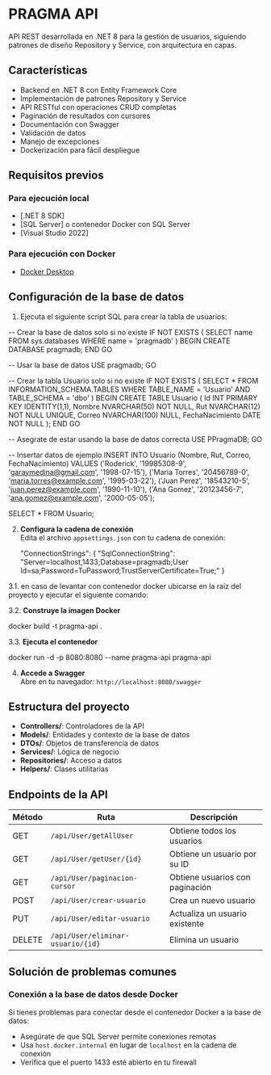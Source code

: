 ﻿# PRAGMA API

API REST desarrollada en .NET 8 para la gestión de usuarios, siguiendo patrones de diseño Repository y Service, con arquitectura en capas.

## Características

- Backend en .NET 8 con Entity Framework Core
- Implementación de patrones Repository y Service
- API RESTful con operaciones CRUD completas
- Paginación de resultados con cursores
- Documentación con Swagger
- Validación de datos
- Manejo de excepciones
- Dockerización para fácil despliegue

## Requisitos previos

### Para ejecución local
- [.NET 8 SDK]
- [SQL Server] o contenedor Docker con SQL Server
- [Visual Studio 2022]

### Para ejecución con Docker
- [Docker Desktop](https://www.docker.com/products/docker-desktop)

## Configuración de la base de datos

1. Ejecuta el siguiente script SQL para crear la tabla de usuarios:

-- Crear la base de datos solo si no existe
IF NOT EXISTS (
    SELECT name 
    FROM sys.databases 
    WHERE name = 'pragmadb'
)
BEGIN
    CREATE DATABASE pragmadb;
END
GO

-- Usar la base de datos
USE pragmadb;
GO

-- Crear la tabla Usuario solo si no existe
IF NOT EXISTS (
    SELECT * FROM INFORMATION_SCHEMA.TABLES 
    WHERE TABLE_NAME = 'Usuario' AND TABLE_SCHEMA = 'dbo'
)
BEGIN
    CREATE TABLE Usuario (
        Id INT PRIMARY KEY IDENTITY(1,1),
        Nombre NVARCHAR(50) NOT NULL,
        Rut NVARCHAR(12) NOT NULL UNIQUE,
        Correo NVARCHAR(100) NULL,
        FechaNacimiento DATE NOT NULL
    );
END
GO


-- Asegrate de estar usando la base de datos correcta
USE PPragmaDB;
GO

-- Insertar datos de ejemplo
INSERT INTO Usuario (Nombre, Rut, Correo, FechaNacimiento)
VALUES 
('Roderick', '19985308-9', 'garaymedina@gmail.com', '1998-07-15'),
('Maria Torres', '20456789-0', 'maria.torres@example.com', '1995-03-22'),
('Juan Perez', '18543210-5', 'juan.perez@example.com', '1990-11-10'),
('Ana Gomez', '20123456-7', 'ana.gomez@example.com', '2000-05-05');


SELECT * FROM Usuario;


2. **Configura la cadena de conexión**  
   Edita el archivo `appsettings.json` con tu cadena de conexión:

   "ConnectionStrings": { "SqlConnectionString": "Server=localhost,1433;Database=pragmadb;User Id=sa;Password=TuPassword;TrustServerCertificate=True;" }

3.1. en caso de levantar con contenedor docker ubicarse en la raiz del proyecto y ejecutar el siguiente comando:

3.2. **Construye la imagen Docker**

docker build -t pragma-api .

3.3. **Ejecuta el contenedor**

docker run -d -p 8080:8080 --name pragma-api pragma-api

4. **Accede a Swagger**  
   Abre en tu navegador: `http://localhost:8080/swagger`

## Estructura del proyecto

- **Controllers/**: Controladores de la API
- **Models/**: Entidades y contexto de la base de datos
- **DTOs/**: Objetos de transferencia de datos
- **Services/**: Lógica de negocio
- **Repositories/**: Acceso a datos
- **Helpers/**: Clases utilitarias

## Endpoints de la API

| Método | Ruta | Descripción |
|--------|------|-------------|
| GET | `/api/User/getAllUser` | Obtiene todos los usuarios |
| GET | `/api/User/getUser/{id}` | Obtiene un usuario por su ID |
| GET | `/api/User/paginacion-cursor` | Obtiene usuarios con paginación |
| POST | `/api/User/crear-usuario` | Crea un nuevo usuario |
| PUT | `/api/User/editar-usuario` | Actualiza un usuario existente |
| DELETE | `/api/User/eliminar-usuario/{id}` | Elimina un usuario |

## Solución de problemas comunes

### Conexión a la base de datos desde Docker
Si tienes problemas para conectar desde el contenedor Docker a la base de datos:
- Asegúrate de que SQL Server permite conexiones remotas
- Usa `host.docker.internal` en lugar de `localhost` en la cadena de conexión
- Verifica que el puerto 1433 esté abierto en tu firewall
